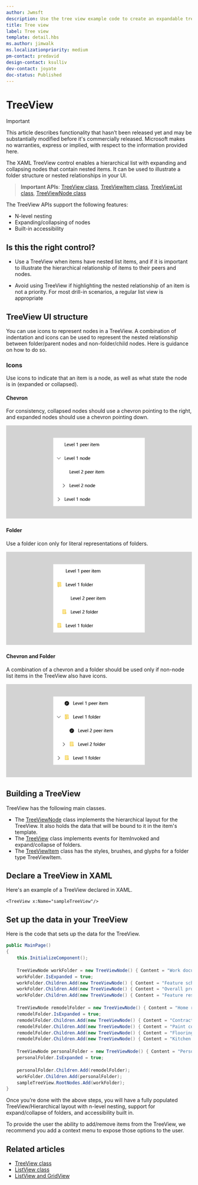 ```yaml
---
author: Jwmsft
description: Use the tree view example code to create an expandable tree.
title: Tree view
label: Tree view
template: detail.hbs
ms.author: jimwalk
ms.localizationpriority: medium
pm-contact: predavid
design-contact: ksulliv
dev-contact: joyate
doc-status: Published
---
```

# TreeView
 

> [!IMPORTANT]
> This article describes functionality that hasn’t been released yet and may be substantially modified before it's commercially released. Microsoft makes no warranties, express or implied, with respect to the information provided here.

The XAML TreeView control enables a hierarchical list with expanding and collapsing nodes that contain nested items. It can be used to illustrate a folder structure or nested relationships in your UI.

> **Important APIs**: [TreeView class](/uwp/api/windows.ui.xaml.controls.treeview), [TreeViewItem class](/uwp/api/windows.ui.xaml.controls.treeviewitem), [TreeViewList class](/uwp/api/windows.ui.xaml.controls.treeviewlist), [TreeViewNode class](/uwp/api/windows.ui.xaml.controls.treeviewnode)

The TreeView APIs support the following features:

- N-level nesting
- Expanding/collapsing of nodes
- Built-in accessibility

## Is this the right control?

- Use a TreeView when items have nested list items, and if it is important to illustrate the hierarchical relationship of items to their peers and nodes.

- Avoid using TreeView if highlighting the nested relationship of an item is not a priority. For most drill-in scenarios, a regular list view is appropriate

## TreeView UI structure

You can use icons to represent nodes in a TreeView. A combination of indentation and icons can be used to represent the nested relationship between
folder/parent nodes and non-folder/child nodes. Here is guidance on how to do so.

### Icons

Use icons to indicate that an item is a node, as well as what state the node is in (expanded or collapsed).

#### Chevron

For consistency, collapsed nodes should use a chevron pointing to the right, and expanded nodes should use a chevron pointing down.

![Usage of the Chevron icon in TreeView](images/treeview_chevron.png)

#### Folder

Use a folder icon only for literal representations of folders.

![Usage of the Folder icon in TreeView](images/treeview_folder.png)

#### Chevron and Folder

A combination of a chevron and a folder should be used only if non-node list items in the TreeView also have icons.

![Usage of the Chevron and Folder icons together in a TreeView](images/treeview_chevron_folder.png)

## Building a TreeView

TreeView has the following main classes.

- The [TreeViewNode](/uwp/api/windows.ui.xaml.controls.treeviewnode) class implements the hierarchical layout for the TreeView. It also holds the data that will be bound to it in the item's template.
- The [TreeView](/uwp/api/windows.ui.xaml.controls.treeview) class implements events for ItemInvoked and expand/collapse of folders.
- The [TreeViewItem](/uwp/api/windows.ui.xaml.controls.treeviewitem) class has the styles, brushes, and glyphs for a folder type TreeViewItem.

## Declare a TreeView in XAML

Here's an example of a TreeView declared in XAML.

```xaml
<TreeView x:Name="sampleTreeView"/>
```

## Set up the data in your TreeView

Here is the code that sets up the data for the TreeView.

```csharp
public MainPage()
{
    this.InitializeComponent();

    TreeViewNode workFolder = new TreeViewNode() { Content = "Work documents" };
    workFolder.IsExpanded = true;
    workFolder.Children.Add(new TreeViewNode() { Content = "Feature schedule" });
    workFolder.Children.Add(new TreeViewNode() { Content = "Overall project plan" });
    workFolder.Children.Add(new TreeViewNode() { Content = "Feature resource allocation" });

    TreeViewNode remodelFolder = new TreeViewNode() { Content = "Home remodel" };
    remodelFolder.IsExpanded = true;
    remodelFolder.Children.Add(new TreeViewNode() { Content = "Contractor contact info" });
    remodelFolder.Children.Add(new TreeViewNode() { Content = "Paint color scheme" });
    remodelFolder.Children.Add(new TreeViewNode() { Content = "Flooring woodgrain type" });
    remodelFolder.Children.Add(new TreeViewNode() { Content = "Kitchen cabinet style" });

    TreeViewNode personalFolder = new TreeViewNode() { Content = "Personal documents" };
    personalFolder.IsExpanded = true;

    personalFolder.Children.Add(remodelFolder);
    workFolder.Children.Add(personalFolder);
    sampleTreeView.RootNodes.Add(workFolder);
}
```

Once you’re done with the above steps, you will have a fully populated TreeView/Hierarchical layout with n-level nesting, support for expand/collapse of folders, and accessibility built in.

To provide the user the ability to add/remove items from the TreeView, we recommend you add a context menu to expose those options to the user.


## Related articles

- [TreeView class](https://docs.microsoft.com/uwp/api/windows.ui.xaml.controls.treeview)
- [ListView class](https://msdn.microsoft.com/library/windows/apps/windows.ui.xaml.controls.listview.aspx)
- [ListView and GridView](listview-and-gridview.md)
